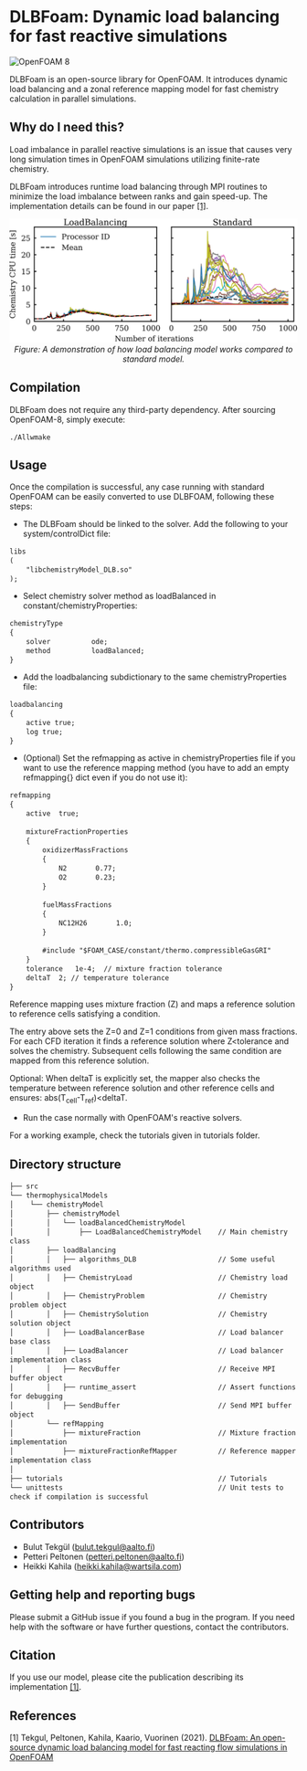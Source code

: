 # DLBFoam: Dynamic load balancing for fast reactive simulations
![OpenFOAM 8](https://img.shields.io/badge/OpenFOAM-8-brightgreen)

DLBFoam is an open-source library for OpenFOAM. It introduces dynamic load balancing and a zonal reference mapping model 
for fast chemistry calculation in parallel simulations.

## Why do I need this?

Load imbalance in parallel reactive simulations is an issue that causes very long
simulation times in OpenFOAM simulations utilizing finite-rate chemistry.

DLBFoam introduces runtime load balancing through MPI routines
to minimize the load imbalance between ranks and gain speed-up. The implementation
details can be found in our paper [[1]](#1).



<p align="center">
    <img src="rankbased_solve.png" alt="drawing" width="600"/>
    <br>
    <em>Figure: A demonstration of how load balancing model works compared to standard model.</em>
</p>


## Compilation

DLBFoam does not require any third-party dependency.
After sourcing OpenFOAM-8, simply execute:

```
./Allwmake
```

## Usage

Once the compilation is successful, any case running with standard OpenFOAM can be easily converted to
use DLBFOAM, following these steps:

* The DLBFoam should be linked to the solver. Add the following to your system/controlDict file:

```
libs
(
    "libchemistryModel_DLB.so" 
);
```

* Select chemistry solver method as loadBalanced in constant/chemistryProperties:

```
chemistryType
{
    solver          ode;
    method          loadBalanced;
}
```

* Add the loadbalancing subdictionary to the same chemistryProperties file:

```
loadbalancing
{
    active true;
    log	true;
}
```

* (Optional) Set the refmapping as active in chemistryProperties file if you want to 
    use the reference mapping method (you have to add an empty refmapping{} dict
    even if you do not use it):

```
refmapping
{
    active  true;
    
    mixtureFractionProperties
    {
        oxidizerMassFractions
        {
            N2       0.77;
            O2       0.23;
        }

        fuelMassFractions
        {
            NC12H26       1.0;
        }

        #include "$FOAM_CASE/constant/thermo.compressibleGasGRI"
    }
    tolerance	1e-4;  // mixture fraction tolerance
    deltaT	2; // temperature tolerance
}
```
Reference mapping uses mixture fraction (Z) and maps a reference solution to reference
cells satisfying a condition.

The entry above sets the Z=0 and Z=1 conditions from given mass fractions. For each
CFD iteration it finds a reference solution where Z<tolerance and solves the chemistry.
Subsequent cells following the same condition are mapped from this reference solution.

Optional: When deltaT is explicitly set, the mapper also checks the temperature
between reference solution and other reference cells and ensures:
abs(T<sub>cell</sub>-T<sub>ref</sub>)<deltaT.


* Run the case normally with OpenFOAM's reactive solvers.

For a working example, check the tutorials given in tutorials folder.

## Directory structure
```
├── src
└── thermophysicalModels
│    └── chemistryModel
│        ├── chemistryModel
│        │   └── loadBalancedChemistryModel
│        │       ├── LoadBalancedChemistryModel    // Main chemistry class
│        ├── loadBalancing
│        │   ├── algorithms_DLB                    // Some useful algorithms used
│        │   ├── ChemistryLoad                     // Chemistry load object
│        │   ├── ChemistryProblem                  // Chemistry problem object
│        │   ├── ChemistrySolution                 // Chemistry solution object
│        │   ├── LoadBalancerBase                  // Load balancer base class
│        │   ├── LoadBalancer                      // Load balancer implementation class
│        │   ├── RecvBuffer                        // Receive MPI buffer object
│        │   ├── runtime_assert                    // Assert functions for debugging
│        │   ├── SendBuffer                        // Send MPI buffer object
│        └── refMapping
│            ├── mixtureFraction                   // Mixture fraction implementation
│            ├── mixtureFractionRefMapper          // Reference mapper implementation class
│
├── tutorials                                      // Tutorials
└── unittests                                      // Unit tests to check if compilation is successful
```

## Contributors
- Bulut Tekgül (bulut.tekgul@aalto.fi)
- Petteri Peltonen (petteri.peltonen@aalto.fi)
- Heikki Kahila (heikki.kahila@wartsila.com)


## Getting help and reporting bugs

Please submit a GitHub issue if you found a bug in the program. If you need help with the software or have further questions,
contact the contributors.

## Citation

If you use our model, please cite the publication describing its implementation [[1]](#1). 

## References

<a id="1">[1]</a> 
Tekgul, Peltonen, Kahila, Kaario, Vuorinen (2021). [DLBFoam: An open-source dynamic load balancing model for fast reacting flow simulations in OpenFOAM](https://doi.org/10.1016/j.cpc.2021.108073)
